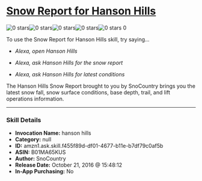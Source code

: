 # [Snow Report for Hanson Hills](http://alexa.amazon.com/#skills/amzn1.ask.skill.f455f89d-df01-4677-b11e-b7df79c0af5b)
![0 stars](../../images/ic_star_border_black_18dp_1x.png)![0 stars](../../images/ic_star_border_black_18dp_1x.png)![0 stars](../../images/ic_star_border_black_18dp_1x.png)![0 stars](../../images/ic_star_border_black_18dp_1x.png)![0 stars](../../images/ic_star_border_black_18dp_1x.png) 0

To use the Snow Report for Hanson Hills skill, try saying...

* *Alexa, open Hanson Hills*

* *Alexa, ask Hanson Hills for the snow report*

* *Alexa, ask Hanson Hills for latest conditions*

The Hanson Hills Snow Report brought to you by SnoCountry brings you the latest snow fall, snow surface conditions,  base depth, trail, and lift operations information.

***

### Skill Details

* **Invocation Name:** hanson hills
* **Category:** null
* **ID:** amzn1.ask.skill.f455f89d-df01-4677-b11e-b7df79c0af5b
* **ASIN:** B01MA65KUS
* **Author:** SnoCountry
* **Release Date:** October 21, 2016 @ 15:48:12
* **In-App Purchasing:** No

